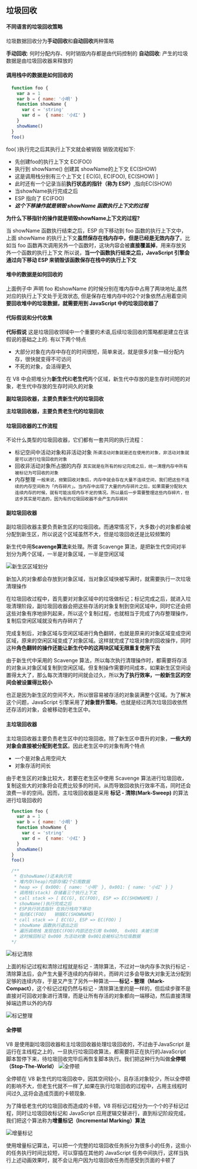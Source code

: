 ## 垃圾回收
#### 不同语言的垃圾回收策略
垃圾数据回收分为**手动回收**和**自动回收**两种策略

**手动回收**: 何时分配内存、何时销毁内存都是由代码控制的
**自动回收**: 产生的垃圾数据是由垃圾回收器来释放的

#### 调用栈中的数据是如何回收的
```js
  function foo {
    var a = 1
    var b = { name: '小明' }
    function showName {
      var c = 'string'
      var d =  { name: '小红' }
    }
    showName()
  }
  foo()
```
foo( )执行完之后其执行上下文就会被销毁
销毁流程如下:
  + 先创建foo的执行上下文 EC(FOO)
  + 执行到 showName() 创建其 showName的上下文 EC(SHOW)
  + 这是调用栈分别有三个上下文 [ EC(G), EC(FOO), EC(SHOW) ]
  + 此时还有一个记录当前**执行状态的指针（称为 ESP）**,指向EC(SHOW)
  + 当showName执行完成之后
  + ESP  指向了 EC(FOO)
  + ***这个下移操作就是销毁 showName 函数执行上下文的过程***

  **为什么下移指针的操作就是销毁showName上下文的过程?**

  当 showName 函数执行结束之后，ESP 向下移动到 foo 函数的执行上下文中，上面 showName 的执行上下文**虽然保存在栈内存中，但是已经是无效内存了**。比如当 foo 函数再次调用另外一个函数时，这块内容会被**直接覆盖掉**，用来存放另外一个函数的执行上下文
  所以说，**当一个函数执行结束之后，JavaScript 引擎会通过向下移动 ESP 来销毁该函数保存在栈中的执行上下文**

#### 堆中的数据是如何回收的
上面例子中 声明 foo 和showName 的时候分别在堆内存中占用了两块地址,虽然对应的执行上下文处于无效状态, 但是保存在堆内存中的2个对象依然占用着空间
**要回收堆中的垃圾数据，就需要用到 JavaScript 中的垃圾回收器了**

#### 代际假说和分代收集
**代际假说**
  这是垃圾回收领域中一个重要的术语,后续垃圾回收的策略都是建立在该假说的基础之上的.
  有以下两个特点
  + 大部分对象在内存中存在的时间很短，简单来说，就是很多对象一经分配内存，很快就变得不可访问
  + 不死的对象，会活得更久

在 V8 中会把堆分为**新生代**和**老生代**两个区域，新生代中存放的是生存时间短的对象，老生代中存放的生存时间久的对象

**副垃圾回收器，主要负责新生代的垃圾回收**

**主垃圾回收器，主要负责老生代的垃圾回收**


#### 垃圾回收器的工作流程
不论什么类型的垃圾回收器，它们都有一套共同的执行流程：
  + 标记空间中活动对象和非活动对象
    `所谓活动对象就是还在使用的对象，非活动对象就是可以进行垃圾回收的对象`
  + 回收非活动对象所占据的内存
    `其实就是在所有的标记完成之后，统一清理内存中所有被标记为可回收的对象`
  + 内存整理
    `一般来说，频繁回收对象后，内存中就会存在大量不连续空间，我们把这些不连续的内存空间称为「内存碎片」。当内存中出现了大量的内存碎片之后，如果需要分配较大连续内存的时候，就有可能出现内存不足的情况。所以最后一步需要整理这些内存碎片，但这步其实是可选的，因为有的垃圾回收器不会产生内存碎片`

#### 副垃圾回收器
副垃圾回收器主要负责新生区的垃圾回收。而通常情况下，大多数小的对象都会被分配到新生区，所以说这个区域虽然不大，但是垃圾回收还是比较频繁的

新生代中用**Scavenge算法**来处理。所谓 Scavenge 算法，是把新生代空间对半划分为两个区域，一半是对象区域，一半是空闲区域

![新生区区域划分](./img/新生区区域划分.png)

新加入的对象都会存放到对象区域，当对象区域快被写满时，就需要执行一次垃圾清理操作

在垃圾回收过程中，首先要对对象区域中的垃圾做标记；标记完成之后，就进入垃圾清理阶段，副垃圾回收器会把这些存活的对象复制到空闲区域中，同时它还会把这些对象有序地排列起来，所以这个复制过程，也就相当于完成了内存整理操作，复制后空闲区域就没有内存碎片了


完成复制后，对象区域与空闲区域进行角色翻转，也就是原来的对象区域变成空闲区域，原来的空闲区域变成了对象区域。这样就完成了垃圾对象的回收操作，同时这种**角色翻转的操作还能让新生代中的这两块区域无限重复使用下去**


由于新生代中采用的 Scavenge 算法，所以每次执行清理操作时，都需要将存活的对象从对象区域复制到空闲区域。但复制操作需要时间成本，如果新生区空间设置得太大了，那么每次清理的时间就会过久，所以**为了执行效率，一般新生区的空间会被设置得比较小**

也正是因为新生区的空间不大，所以很容易被存活的对象装满整个区域。为了解决这个问题，JavaScript 引擎采用了**对象晋升策略**，也就是经过两次垃圾回收依然还存活的对象，会被移动到老生区中。

#### 主垃圾回收器

主垃圾回收器主要负责老生区中的垃圾回收。除了新生区中晋升的对象，**一些大的对象会直接被分配到老生区**。因此老生区中的对象有两个特点
  + 一个是对象占用空间大
  + 对象存活时间长

由于老生区的对象比较大，若要在老生区中使用 Scavenge 算法进行垃圾回收，复制这些大的对象将会花费比较多的时间，从而导致回收执行效率不高，同时还会浪费一半的空间。因而，主垃圾回收器是采用 **标记 - 清除(Mark-Sweep)** 的算法进行垃圾回收的

```js
  function foo {
    var a = 1
    var b = { name: '小明' }
    function showName {
      var c = 'string'
      var d =  { name: '小红' }
    }
    showName()
  }
  foo()

  /**
   * 在showName()还未执行完
   * 堆内存(heap)内部存储2个引用数据
   * heap => { 0x000: { name: '小明' }, 0x001: { name: '小红' } }
   * 调用栈(stack) 存储着三个执行上下文
   * call stack => [ EC(G), EC(FOO), ESP => EC(SHOWNAME) ]
   * showName()执行完成之后
   * ESP执行状态指针 在执行栈向下移动
   * 指向EC(FOO)   销毁EC(SHOWNAME)
   * call stack => [ EC(G), ESP => EC(FOO) ]
   * showName 函数执行退出之后
   * 遍历调用栈 发现在EC(FOO)内部还在引用 0x000,  0x001 未被引用
   * 这时候回标记 0x000 为活动对象 0x001会被标记为垃圾数据 
  */
```

![标记清除](./img/标记清除.png)

上面的标记过程和清除过程就是标记 - 清除算法，不过对一块内存多次执行标记 - 清除算法后，会产生大量不连续的内存碎片。而碎片过多会导致大对象无法分配到足够的连续内存，于是又产生了另外一种算法——**标记 - 整理（Mark-Compact）**，这个标记过程仍然与标记 - 清除算法里的是一样的，但后续步骤不是直接对可回收对象进行清理，而是让所有存活的对象都向一端移动，然后直接清理掉端边界以外的内存

![标记整理](./img/标记整理.png)


#### 全停顿

 V8 是使用副垃圾回收器和主垃圾回收器处理垃圾回收的，不过由于JavaScript 是运行在主线程之上的，一旦执行垃圾回收算法，都需要将正在执行的JavaScript 脚本暂停下来，待垃圾回收完毕后再恢复脚本执行。我们把这种行为叫做**全停顿（Stop-The-World）**
 ![全停顿](./img/全停顿.png)

 全停顿在 V8 新生代的垃圾回收中，因其空间较小，且存活对象较少，所以全停顿的影响不大，但老生代就不一样了,如果在执行垃圾回收的过程中，占用主线程时间过久,这将会造成页面的卡顿现象.

 为了降低老生代的垃圾回收而造成的卡顿，V8 将标记过程分为一个个的子标记过程，同时让垃圾回收标记和 JavaScript 应用逻辑交替进行，直到标记阶段完成，我们把这个算法称为**增量标记（Incremental Marking）算法**
 
 ![增量标记](./img/增量标记.png)

 使用增量标记算法，可以把一个完整的垃圾回收任务拆分为很多小的任务，这些小的任务执行时间比较短，可以穿插在其他的 JavaScript 任务中间执行，这样当执行上述动画效果时，就不会让用户因为垃圾回收任务而感受到页面的卡顿了